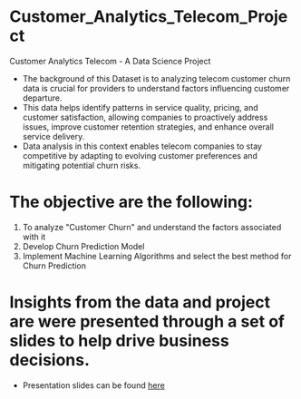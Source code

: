 # Customer_Analytics_Telecom_Project
Customer Analytics Telecom - A Data Science Project 


- The background of this Dataset is to analyzing telecom customer churn data is crucial for providers to understand factors influencing customer departure. 
- This data helps identify patterns in service quality, pricing, and customer satisfaction, allowing companies to proactively address issues, improve customer retention strategies, and enhance overall service delivery. 
- Data analysis in this context enables telecom companies to stay competitive by adapting to evolving customer preferences and mitigating potential churn risks.


# The objective are the following:
1. To analyze "Customer Churn" and understand the factors associated with it
2. Develop Churn Prediction Model 
3. Implement Machine Learning Algorithms and select the best method for Churn Prediction


# Insights from the data and project are were presented through a set of slides to help drive business decisions.
- Presentation slides can be found [here](https://github.com/robert-solomon12/Customer_Analytics_Telecom_Project/blob/main/Telekom_Analytics_Pre.pdf) 
